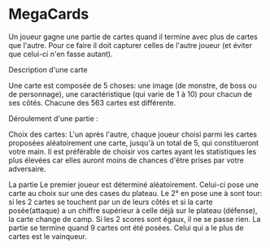 # MegaCards



Un joueur gagne une partie de cartes quand il termine avec plus de cartes que l'autre. Pour ce faire il doit capturer celles de l'autre joueur (et éviter que celui-ci n'en fasse autant).


Description d'une carte

Une carte est composée de 5 choses: une image (de monstre, de boss ou de personnage), une caractéristique (qui varie de 1 à 10) pour chacun de ses côtés.
Chacune des 563 cartes est différente.


Déroulement d'une partie :

Choix des cartes:
L'un après l'autre, chaque joueur choisi parmi les cartes proposées aléatoirement une carte, jusqu'à un total de 5, qui constitueront votre main.  Il est préférable de choisir vos cartes ayant les statistiques les plus élevées car elles auront moins de chances d'être prises par votre adversaire.

La partie
Le premier joueur est déterminé aléatoirement. Celui-ci pose une carte au choix sur une des cases du plateau. Le 2° en pose une à sont tour: si les 2 cartes se touchent par un de leurs côtés et si la carte posée(attaque) a un chiffre supérieur à celle déjà sur le plateau (défense), la carte change de camp. Si les 2 scores sont égaux, il ne se passe rien. 
La partie se termine quand 9 cartes ont été posées. Celui qui a le plus de cartes est le vainqueur.